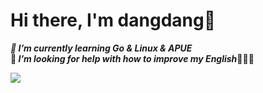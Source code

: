 # Hi there, I'm dangdang👋

***🌱 I’m currently learning Go & Linux & APUE***  
**🤔 *I’m looking for help with how to improve my English*🤣🤣🤣**



<!-- ![](https://github-readme-stats.vercel.app/api?username=mejomejo&hide=stars,prs,issues&include_all_commits=true&show_icons=true&theme=tokyonight&count_private=true)--> 
![](https://github-readme-stats.vercel.app/api/top-langs/?username=mejomejo&langs_count=6&theme=tokyonight&hide_progress=true)



<!--
**mejomejo/mejomejo** is a ✨ _special_ ✨ repository because its `README.md` (this file) appears on your GitHub profile.

Here are some ideas to get you started:

- 🔭 I’m currently working on ...
- 🌱 I’m currently learning ...
- 👯 I’m looking to collaborate on ...
- 🤔 I’m looking for help with ...
- 💬 Ask me about ...
- 📫 How to reach me: ...
- 😄 Pronouns: ...
- ⚡ Fun fact: ...
-->
